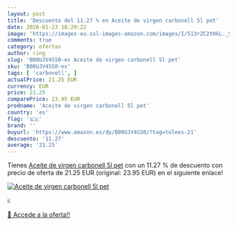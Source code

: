 ```yaml
---
layout: post
title: 'Descuento del 11.27 % en Aceite de virgen carbonell 5l pet'
date: 2020-01-23 18:29:22
image: 'https://images-eu.ssl-images-amazon.com/images/I/513rZC2tHkL._SL200_.jpg'
comments: true
category: ofertas
author: ring
slug: 'B00UJV4SS0-es Aceite de virgen carbonell 5l pet'
sku: 'B00UJV4SS0-es'
tags: [ 'carbonell', ]
actualPrice: 21.25 EUR
currency: EUR
price: 21.25
comparePrice: 23.95 EUR
prodname: 'Aceite de virgen carbonell 5l pet'
country: 'es'
flag: '🇪🇸'
brand: ''
buyurl: 'https://www.amazon.es/dp/B00UJV4SS0/?tag=tolees-21'
descuento: '11.27'
average: '21.25'
---
```


Tienes [Aceite de virgen carbonell 5l pet](https://www.amazon.es/dp/B00UJV4SS0/?tag=tolees-21) con un 11.27 % de descuento con precio de oferta de 21.25 EUR (original: 23.95 EUR) en el siguiente enlace!

[![Aceite de virgen carbonell 5l pet](https://images-eu.ssl-images-amazon.com/images/I/513rZC2tHkL._SL200_.jpg)](https://www.amazon.es/dp/B00UJV4SS0/?tag=tolees-21)

ℹ️:


[🛒 Accede a la oferta!!](https://www.amazon.es/dp/B00UJV4SS0/?tag=tolees-21)
